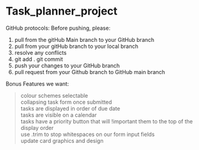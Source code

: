 # Task_planner_project
GitHub protocols:
Before pushing, please:
1. pull from the gitHub Main branch to your GitHub branch
2. pull from your gitHub branch to your local branch
3. resolve any conflicts
4. git add . git commit
5. push your changes to your GitHub branch
6. pull request from your Github branch to GitHub main branch

Bonus Features we want:
> colour schemes selectable <br>
> collapsing task form once submitted <br>
> tasks are displayed in order of due date <br>
> tasks are visible on a calendar <br>
> tasks have a priority button that will !important them to the top of the display order <br>
> use .trim to stop whitespaces on our form input fields <br>
> update card graphics and design <br>
> 

